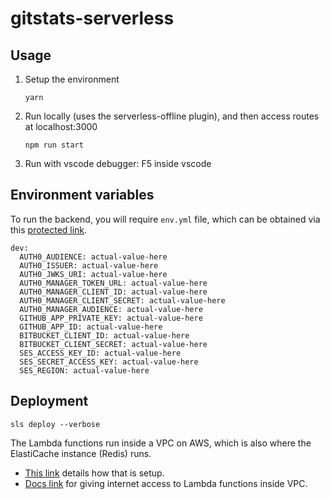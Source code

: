 # gitstats-serverless

## Usage

1.  Setup the environment

    ```
    yarn
    ```

2.  Run locally (uses the serverless-offline plugin), and then access routes at localhost:3000

    ```
    npm run start
    ```

3.  Run with vscode debugger: F5 inside vscode

## Environment variables

To run the backend, you will require `env.yml` file, which can be obtained via this [protected link](https://drive.google.com/drive/u/1/folders/1A7RbYE2b1IyeDqm0NLU0t9aubo4OgkWz).

```
dev:
  AUTH0_AUDIENCE: actual-value-here
  AUTH0_ISSUER: actual-value-here
  AUTH0_JWKS_URI: actual-value-here
  AUTH0_MANAGER_TOKEN_URL: actual-value-here
  AUTH0_MANAGER_CLIENT_ID: actual-value-here
  AUTH0_MANAGER_CLIENT_SECRET: actual-value-here
  AUTH0_MANAGER_AUDIENCE: actual-value-here
  GITHUB_APP_PRIVATE_KEY: actual-value-here
  GITHUB_APP_ID: actual-value-here
  BITBUCKET_CLIENT_ID: actual-value-here
  BITBUCKET_CLIENT_SECRET: actual-value-here
  SES_ACCESS_KEY_ID: actual-value-here
  SES_SECRET_ACCESS_KEY: actual-value-here
  SES_REGION: actual-value-here
```

## Deployment

```
sls deploy --verbose
```

The Lambda functions run inside a VPC on AWS, which is also where the ElastiCache instance (Redis) runs.

- [This link](https://causecode.com/serverless-with-aws-elasticache/) details how that is setup.
- [Docs link](https://aws.amazon.com/premiumsupport/knowledge-center/internet-access-lambda-function/) for giving internet access to Lambda functions inside VPC.
